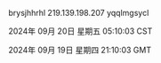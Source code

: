 brysjhhrhl 219.139.198.207 yqqlmgsycl

2024年 09月 20日 星期五 05:10:03 CST

2024年 09月 19日 星期四 21:10:03 GMT
